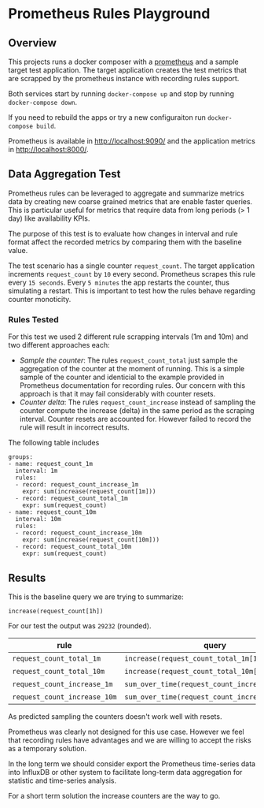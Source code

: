 # Prometheus Rules Playground

## Overview

This projects runs a docker composer with a [prometheus](https://prometheus.io/) and a sample target test application. The target application creates the test metrics that are scrapped by the prometheus instance with recording rules support.
 
Both services start by running `docker-compose up` and stop by running `docker-compose down`. 

If you need to rebuild the apps or try a new configuraiton run `docker-compose build`.

Prometheus is available in  <http://localhost:9090/> and the application metrics in <http://localhost:8000/>.

## Data Aggregation Test

Prometheus rules can be leveraged to aggregate and summarize metrics data by creating new coarse grained metrics that are enable faster queries. This is particular useful for metrics that require data from long periods (> 1 day) like availability KPIs. 

The purpose of this test is to evaluate how changes in interval and rule format affect the recorded metrics by comparing them with the baseline value.

The test scenario has a single counter `request_count`. The target application increments `request_count` by `10` every second. Prometheus scrapes this rule every `15 seconds`. Every `5 minutes` the app restarts the counter, thus simulating a restart. This is important to test how the rules behave regarding counter monoticity. 

### Rules Tested 

For this test we used 2 different rule scrapping intervals (1m and 10m) and two different approaches each:

   - *Sample the counter*: The rules `request_count_total` just sample the aggregation of the counter at the moment of running. This is a simple sample of the counter and identicial to the example provided in Prometheus documentation for recording rules. Our concern with this approach is that it may fail considerably with counter resets.
   - *Counter delta*: The rules `request_count_increase` instead of sampling the counter compute the increase (delta) in the same period as the scraping interval. Counter resets are accounted for. However failed to record the rule will result in incorrect results. 

   
The following table includes 
   

```
groups:
- name: request_count_1m
  interval: 1m
  rules:
  - record: request_count_increase_1m
    expr: sum(increase(request_count[1m]))
  - record: request_count_total_1m
    expr: sum(request_count)
- name: request_count_10m
  interval: 10m
  rules:
  - record: request_count_increase_10m
    expr: sum(increase(request_count[10m]))
  - record: request_count_total_10m
    expr: sum(request_count)
```

## Results 

This is the baseline query we are trying to summarize:

```increase(request_count[1h])```

For our test the output was `29232` (rounded).

|rule|query|result|error|
|---|---|---:|---:|
|`request_count_total_1m`|`increase(request_count_total_1m[1h])`|	26705| -9% |
|`request_count_total_10m`|`increase(request_count_total_10m[1h])`|	81834| 180% |
|`request_count_increase_1m`|`sum_over_time(request_count_increase_1m[1h])`|28298| -3% |
|`request_count_increase_10m`|`sum_over_time(request_count_increase_10m[1h])`|29056| -1% |

As predicted sampling the counters doesn't work well with resets.

Prometheus was clearly not designed for this use case. However we feel that recording rules have advantages and we are willing to accept the risks as a temporary solution.

In the long term we should consider export the Prometheus time-series data into InfluxDB or other system to facilitate long-term data aggregation for statistic and time-series analysis.

For a short term solution the increase counters are the way to go.
